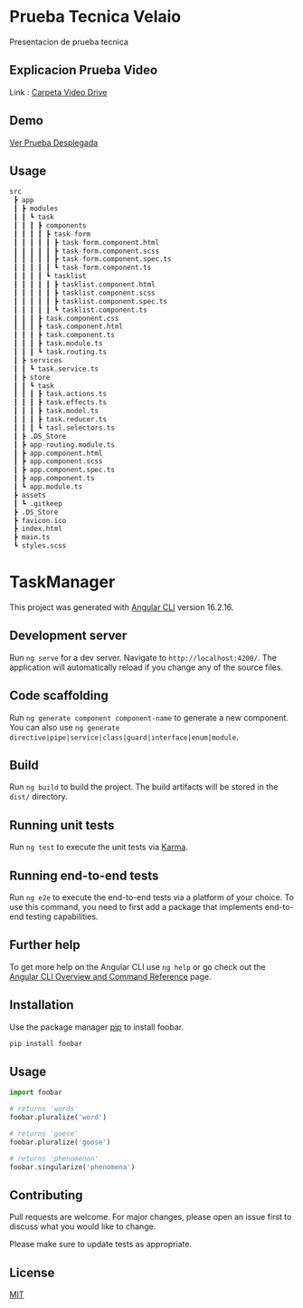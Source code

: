 # Prueba Tecnica Velaio

Presentacion de prueba tecnica

## Explicacion Prueba Video

Link : [Carpeta Video Drive](https://drive.google.com/drive/folders/1Bm9ENN4A2R4BA_-rVI3T44BbKfcVPWGI?usp=sharing) 

## Demo

[Ver Prueba Desplegada](https://velaiov1.netlify.app/task)


## Usage

```python
src
 ┣ app
 ┃ ┣ modules
 ┃ ┃ ┗ task
 ┃ ┃ ┃ ┣ components
 ┃ ┃ ┃ ┃ ┣ task-form
 ┃ ┃ ┃ ┃ ┃ ┣ task-form.component.html
 ┃ ┃ ┃ ┃ ┃ ┣ task-form.component.scss
 ┃ ┃ ┃ ┃ ┃ ┣ task-form.component.spec.ts
 ┃ ┃ ┃ ┃ ┃ ┗ task-form.component.ts
 ┃ ┃ ┃ ┃ ┗ tasklist
 ┃ ┃ ┃ ┃ ┃ ┣ tasklist.component.html
 ┃ ┃ ┃ ┃ ┃ ┣ tasklist.component.scss
 ┃ ┃ ┃ ┃ ┃ ┣ tasklist.component.spec.ts
 ┃ ┃ ┃ ┃ ┃ ┗ tasklist.component.ts
 ┃ ┃ ┃ ┣ task.component.css
 ┃ ┃ ┃ ┣ task.component.html
 ┃ ┃ ┃ ┣ task.component.ts
 ┃ ┃ ┃ ┣ task.module.ts
 ┃ ┃ ┃ ┗ task.routing.ts
 ┃ ┣ services
 ┃ ┃ ┗ task.service.ts
 ┃ ┣ store
 ┃ ┃ ┗ task
 ┃ ┃ ┃ ┣ task.actions.ts
 ┃ ┃ ┃ ┣ task.effects.ts
 ┃ ┃ ┃ ┣ task.model.ts
 ┃ ┃ ┃ ┣ task.reducer.ts
 ┃ ┃ ┃ ┗ tasl.selectors.ts
 ┃ ┣ .DS_Store
 ┃ ┣ app-routing.module.ts
 ┃ ┣ app.component.html
 ┃ ┣ app.component.scss
 ┃ ┣ app.component.spec.ts
 ┃ ┣ app.component.ts
 ┃ ┗ app.module.ts
 ┣ assets
 ┃ ┗ .gitkeep
 ┣ .DS_Store
 ┣ favicon.ico
 ┣ index.html
 ┣ main.ts
 ┗ styles.scss
```


# TaskManager

This project was generated with [Angular CLI](https://github.com/angular/angular-cli) version 16.2.16.

## Development server

Run `ng serve` for a dev server. Navigate to `http://localhost:4200/`. The application will automatically reload if you change any of the source files.

## Code scaffolding

Run `ng generate component component-name` to generate a new component. You can also use `ng generate directive|pipe|service|class|guard|interface|enum|module`.

## Build

Run `ng build` to build the project. The build artifacts will be stored in the `dist/` directory.

## Running unit tests

Run `ng test` to execute the unit tests via [Karma](https://karma-runner.github.io).

## Running end-to-end tests

Run `ng e2e` to execute the end-to-end tests via a platform of your choice. To use this command, you need to first add a package that implements end-to-end testing capabilities.

## Further help

To get more help on the Angular CLI use `ng help` or go check out the [Angular CLI Overview and Command Reference](https://angular.io/cli) page.


## Installation

Use the package manager [pip](https://pip.pypa.io/en/stable/) to install foobar.

```bash
pip install foobar
```

## Usage

```python
import foobar

# returns 'words'
foobar.pluralize('word')

# returns 'geese'
foobar.pluralize('goose')

# returns 'phenomenon'
foobar.singularize('phenomena')
```

## Contributing

Pull requests are welcome. For major changes, please open an issue first
to discuss what you would like to change.

Please make sure to update tests as appropriate.

## License

[MIT](https://choosealicense.com/licenses/mit/)